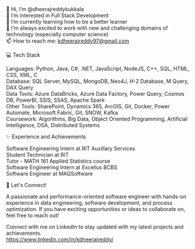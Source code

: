 
👋 Hi, I’m @dheerajreddykukkala  
👀 I’m interested in Full Stack Development  
🌱 I’m currently learning how to be a better learner  
💞️  I'm always excited to work with new and challenging domains of technology (especially computer science)  
📫 How to reach me: kdheerajreddy97@gmail.com  

💻 Tech Stack  

Languages: Python, Java, C#, .NET, JavaScript, NodeJS, C++, SQL, HTML, CSS, XML, C  
Database: SQL Server, MySQL, MongoDB, Neo4J, H-2 Database, M Query, DAX Query  
Data Tools: Azure DataBricks, Azure Data Factory, Power Query, Cosmos DB, PowerBI, SSIS, SSAS, Apache Spark  
Other Tools: SharePoint, Dynamics 365, ArcGIS, Git, Docker, Power Automate, Microsoft Fabric, Git, SNOW, Kafka  
Coursework: Algorithms, Big Data, Object Oriented Programming, Artificial Intelligence, DSA, Distributed Systems  

✨ Experience and Achievements  

Software Engineering Intern at RIT Auxillary Services  
Student Technician at RIT  
Tutor - MATH 161 Applied Statistics course  
Software Engineering Intern at Excellus BCBS  
Software Engineer at MAQSoftware  

🔧 Let's Connect!  

A passionate and performance-oriented software engineer with hands-on experience in data engineering, software development, and process optimization. If you have exciting opportunities or ideas to collaborate on, feel free to reach out!  

Connect with me on LinkedIn to stay updated with my latest projects and achievements.  
https://www.linkedin.com/in/kdheerajreddy/  

